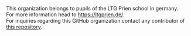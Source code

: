 This organization belongs to pupils of the LTG Prien school in germany.  
For more information head to https://ltgprien.de/.  
For inquiries regarding this GitHub organization contact any contributor of [this repository](https://github.com/LTG-Prien/.github).
